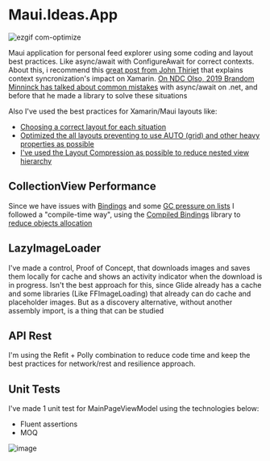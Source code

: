 # Maui.Ideas.App
![ezgif com-optimize](https://github.com/felipebaltazar/Maui.Ideas.App/assets/19656249/ff0e2658-56f2-486c-bcef-0977816aca52)

Maui application for personal feed explorer using some coding and layout best practices.
Like async/await with ConfigureAwait for correct contexts. About this, i recommend this [great post from John Thiriet](https://johnthiriet.com/configure-await/) that explains context syncronization's impact on Xamarin.
[On NDC Olso, 2019 Brandom Minninck has talked about common mistakes](https://codetraveler.io/ndcoslo-asyncawait/) with async/await on .net, and before that he made a library to solve these situations

Also I've used the best practices for Xamarin/Maui layouts like:
 - [Choosing a correct layout for each situation](https://learn.microsoft.com/en-us/xamarin/xamarin-forms/deploy-test/performance#choose-the-correct-layout)
 - [Optimized the all layouts preventing to use AUTO (grid) and other heavy properties as possible ](https://learn.microsoft.com/en-us/xamarin/xamarin-forms/deploy-test/performance#optimize-layout-performance)
 - [I've used the Layout Compression as possible to reduce nested view hierarchy](https://learn.microsoft.com/en-us/xamarin/xamarin-forms/user-interface/layouts/layout-compression)

## CollectionView Performance
Since we have issues with [Bindings](https://github.com/xamarin/Xamarin.Forms/issues/8718) and some [GC pressure on lists](https://codetraveler.io/2020/07/12/improving-collectionview-scrolling/)
I followed a "compile-time way", using the [Compiled Bindings](https://github.com/levitali/CompiledBindings/blob/ff0312acaebb0ee50665b51944cdcb7014d93eb7/README.md#performance-in-xamarin-forms-app) library to [reduce objects allocation](https://github.com/levitali/CompiledBindings/issues/4)

## LazyImageLoader
I've made a control, Proof of Concept, that downloads images and saves them locally for cache and shows an activity indicator when the download is in progress.
Isn't the best approach for this, since Glide already has a cache and some libraries (Like FFImageLoading) that already can do cache and placeholder images.
But as a discovery alternative, without another assembly import, is a thing that can be studied 

## API Rest
I'm using the Refit + Polly combination to reduce code time and keep the best practices for network/rest and resilience approach.

## Unit Tests
I've made 1 unit test for MainPageViewModel using the technologies below:
- Fluent assertions
- MOQ

![image](https://github.com/felipebaltazar/Maui.Ideas.App/assets/19656249/ee2630a0-21eb-41a5-8dc0-c428a2417eac)

